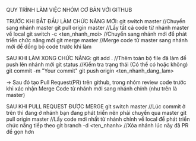 QUY TRÌNH LÀM VIỆC NHÓM CƠ BẢN VỚI GITHUB

TRƯỚC KHI BẮT ĐẦU LÀM CHỨC NĂNG MỚI:
git switch master //Chuyển sang nhánh master
git pull origin master //Lấy tất cả code từ nhánh master về local
git switch -c <ten_nhanh_moi> //Chuyển sang nhánh mới để phát triển chức năng mới
git merge master //Merge code từ master sang nhánh mới để đồng bộ code trước khi làm

SAU KHI LÀM XONG CHỨC NĂNG:
git add . //Thêm toàn bộ file đã làm để push lên nhánh mới
git status //Kiểm tra trạng thái (Có thể có hoặc không)
git commit -m "Your commit"
git push origin <ten_nhanh_dang_lam>

-> Sau đó tạo Pull Request(PR) trên github, trong nhóm review code trước khi xác nhận Merge Code từ
   nhánh mới sang nhánh chính (như trên là master)

SAU KHI PULL REQUEST ĐƯỢC MERGE
git switch master //Lúc commit ở trên thì đang ở nhánh bạn đang phát triển nên phải chuyển qua master
git pull origin master //Lấy code mới nhất từ nhánh chính về local để phát triển chức năng tiếp theo
git branch -d <ten_nhanh> //Xóa nhánh lúc nãy đã PR để gọn hơn
